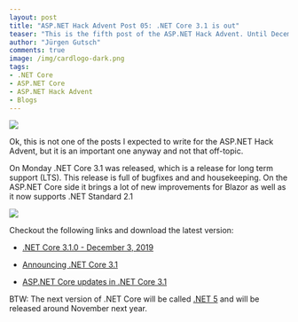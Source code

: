 ```yaml
---
layout: post
title: "ASP.NET Hack Advent Post 05: .NET Core 3.1 is out"
teaser: "This is the fifth post of the ASP.NET Hack Advent. Until December 24th I'm going to post a link to a good community resource per day and a few lines about it."
author: "Jürgen Gutsch"
comments: true
image: /img/cardlogo-dark.png
tags: 
- .NET Core
- ASP.NET Core
- ASP.NET Hack Advent
- Blogs
---
```


![]({{site.baseurl}}/img/advent/advent.jpg)

Ok, this is not one of the posts I expected to write for the ASP.NET Hack Advent, but it is an important one anyway and not that off-topic. 

On Monday .NET Core 3.1 was released, which is a release for long term support (LTS). This release is full of bugfixes and and housekeeping. On the ASP.NET Core side it brings a lot of new improvements for Blazor as well as it now supports .NET Standard 2.1

![](https://devblogs.microsoft.com/dotnet/wp-content/uploads/sites/10/2019/05/dotnet_schedule.png)

Checkout the following links and download the latest version:

* [.NET Core 3.1.0 - December 3, 2019](https://github.com/dotnet/core/blob/master/release-notes/3.1/3.1.0/3.1.0.md)

* [Announcing .NET Core 3.1](https://devblogs.microsoft.com/dotnet/announcing-net-core-3-1/)

* [ASP.NET Core updates in .NET Core 3.1](https://devblogs.microsoft.com/aspnet/asp-net-core-updates-in-net-core-3-1/)

BTW: The next version of .NET Core will be called [.NET 5](https://devblogs.microsoft.com/dotnet/introducing-net-5/) and will be released around November next year.
